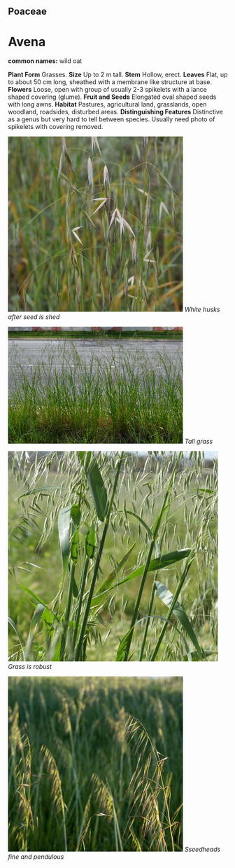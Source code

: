 ## Poaceae
# Avena
**common names:** wild oat

**Plant Form** Grasses. **Size** Up to 2 m tall. **Stem** Hollow, erect. **Leaves** Flat, up to about 50 cm long, sheathed with a membrane like structure at base. **Flowers** Loose, open with group of usually 2-3 spikelets with a lance shaped covering (glume). **Fruit and Seeds** Elongated oval shaped seeds with long awns. **Habitat** Pastures, agricultural land, grasslands, open woodland, roadsides, disturbed areas. **Distinguishing Features** Distinctive as a genus but very hard to tell between species. Usually need photo of spikelets with covering removed.


![White husks after seed is shed](63814_P1031249.jpg)
   *White husks after seed is shed* 

![Tall grass](2698_P6840867.jpg)
   *Tall grass* 

![Grass is robust](113195_P1344865.jpg)
   *Grass is robust* 

![Sseedheads fine and pendulous](62308__SDI1232.jpg)
   *Sseedheads fine and pendulous* 

